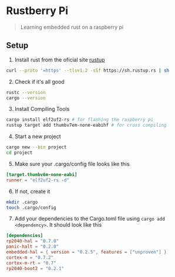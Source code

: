 # Rustberry Pi

> Learning embedded rust on a raspberry pi

## Setup

1. Install rust from the oficial site [rustup](https://rustup.rs/)

```bash
curl --proto '=https' --tlsv1.2 -sSf https://sh.rustup.rs | sh
```

2. Check if it's all good

```bash
rustc --version
cargo --version
```

3. Install Compiling Tools 

```bash
cargo install elf2uf2-rs # for flashing the raspberry pi
rustup target add thumbv7em-none-eabihf # for cross compiling
```
4. Start a new project

```bash
cargo new --bin project
cd project
```

5. Make sure your .cargo/config file looks like this

```toml
[target.thumbv6m-none-eabi]
runner = "elf2uf2-rs -d"
```

6. If not, create it

```bash
mkdir .cargo
touch .cargo/config
```

7. Add your dependencies to the Cargo.toml file using `cargo add <dependency>`. It should look like this

```toml
[dependencies]
rp2040-hal = "0.7.0"
panic-halt = "0.2.0"
embedded-hal = { version = "0.2.5", features = ["unproven"] }
cortex-m = "0.7.2"
cortex-m-rt = "0.7"
rp2040-boot2 = "0.2.1"
```